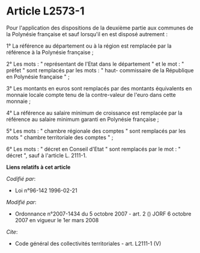 # Article L2573-1

Pour l'application des dispositions de la deuxième partie aux communes de la Polynésie française et sauf lorsqu'il en est
disposé autrement : 

1° La référence au département ou à la région est remplacée par la référence à la Polynésie française ; 

2° Les mots : " représentant de l'Etat dans le département " et le mot : " préfet " sont remplacés par les mots : " haut-
commissaire de la République en Polynésie française " ; 

3° Les montants en euros sont remplacés par des montants équivalents en monnaie locale compte tenu de la contre-valeur de
l'euro dans cette monnaie ; 

4° La référence au salaire minimum de croissance est remplacée par la référence au salaire minimum garanti en Polynésie
française ; 

5° Les mots : " chambre régionale des comptes " sont remplacés par les mots " chambre territoriale des comptes " ; 

6° Les mots : " décret en Conseil d'Etat " sont remplacés par le mot : " décret ", sauf à l'article L. 2111-1.

**Liens relatifs à cet article**

_Codifié par_:

  - Loi n°96-142 1996-02-21

_Modifié par_:

  - Ordonnance n°2007-1434 du 5 octobre 2007 - art. 2 () JORF 6 octobre 2007 en vigueur le 1er mars 2008

_Cite_:

  - Code général des collectivités territoriales - art. L2111-1 (V)
